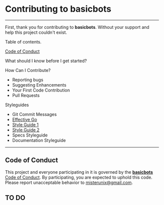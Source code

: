 # Contributing to **basicbots**

---

First, thank you for contributing to **basicbots**. Without your support and help this project couldn't exist.

Table of contents.

[Code of Conduct](#code-of-conduct)

What should I know before I get started?

How Can I Contribute?
  - Reporting bugs
  - Suggesting Enhancements
  - Your First Code Contribution
  - Pull Requests

Styleguides

  - Git Commit Messages
  - [Effective Go](docs/EFFECTIVE_GO.md)
  - [Style Guide 1](docs/STYPE_GUIDE_1.md)
  - [Style Guide 2](docs/STYPE_GUIDE_2.md)
  - Specs Styleguide
  - Documentation Styleguide

  --- 

## Code of Conduct
This project and everyone participating in it is governed by the [**basicbots** Code of Conduct](docs/CODE_OF_CONDUCT.md). By participating, you are expected to uphold this code. Please report unacceptable behavior to misterunix@gmail.com.

## TO DO